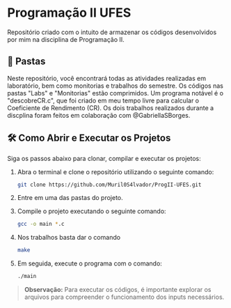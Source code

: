 # Programação II UFES

Repositório criado com o intuito de armazenar os códigos desenvolvidos por mim na disciplina de Programação II.

## :open_file_folder: Pastas

Neste repositório, você encontrará todas as atividades realizadas em laboratório, bem como monitorias e trabalhos do semestre. Os códigos nas pastas "Labs" e "Monitorias" estão comprimidos. Um programa notável é o "descobreCR.c", que foi criado em meu tempo livre para calcular o Coeficiente de Rendimento (CR).
Os dois trabalhos realizados durante a discplina foram feitos em colaboração com @GabriellaSBorges.

## 🛠️ Como Abrir e Executar os Projetos

Siga os passos abaixo para clonar, compilar e executar os projetos:

1. Abra o terminal e clone o repositório utilizando o seguinte comando:

   ```bash
   git clone https://github.com/Muril0S4lvador/ProgII-UFES.git

2. Entre em uma das pastas do projeto.

3. Compile o projeto executando o seguinte comando:

    ```bash
    gcc -o main *.c

4. Nos trabalhos basta dar o comando

    ```bash
    make

5. Em seguida, execute o programa com o comando:

    ```bash
    ./main

> **Observação:** Para executar os códigos, é importante explorar os arquivos para compreender o funcionamento dos inputs necessários.
